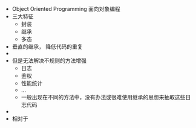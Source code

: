 - Object Oriented Programming 面向对象编程
- 三大特征
	- 封装
	- 继承
	- 多态
- 垂直的继承， 降低代码的重复
-
- 但是无法解决不规则的方法增强
	- 日志
	- 鉴权
	- 性能统计
	- ...
	- 一般出现在不同的方法中，没有办法或很难使用继承的思想来抽取这些日志代码
-
- 相对于